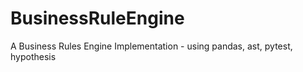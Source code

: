 # BusinessRuleEngine
A Business Rules Engine Implementation - using pandas, ast, pytest, hypothesis
